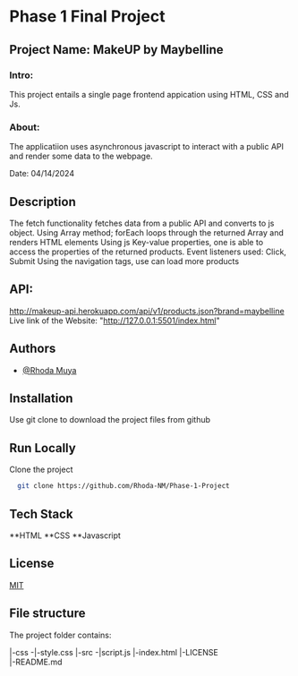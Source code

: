 # Phase 1 Final Project
 ## Project Name: MakeUP by Maybelline
### Intro: 
This project entails a single page frontend appication using  HTML, CSS and Js.

### About:
The applicatiion uses asynchronous javascript to interact with a public API and render some data to the webpage.

Date: 04/14/2024

## Description
The fetch functionality fetches data from a public API and converts to js object.
Using Array method; forEach loops through the returned Array and renders HTML elements
Using js Key-value properties, one is able to access the properties of the returned products.
Event listeners used:  Click, Submit
Using the navigation tags, use can load more products


## API: 
http://makeup-api.herokuapp.com/api/v1/products.json?brand=maybelline
Live link of the Website:   "http://127.0.0.1:5501/index.html"

## Authors

- [@Rhoda Muya](https://www.github.com/Rhoda-NM)


## Installation

Use git clone to download the project files from github
## Run Locally

Clone the project

```bash
  git clone https://github.com/Rhoda-NM/Phase-1-Project
```



## Tech Stack
**HTML
**CSS
**Javascript



## License

[MIT](https://choosealicense.com/licenses/mit/)


## File structure
The project folder contains:

|-css -|-style.css
|-src -|script.js 
|-index.html
|-LICENSE    
|-README.md
